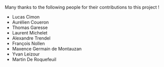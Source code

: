 Many thanks to the following people for their contributions to this project !

- Lucas Cimon
- Aurélien Coueron
- Thomas Garesse
- Laurent Michelet
- Alexandre Trendel
- François Nollen
- Maxence Germain de Montauzan
- Yvan Leizour
- Martin De Roquefeuil
